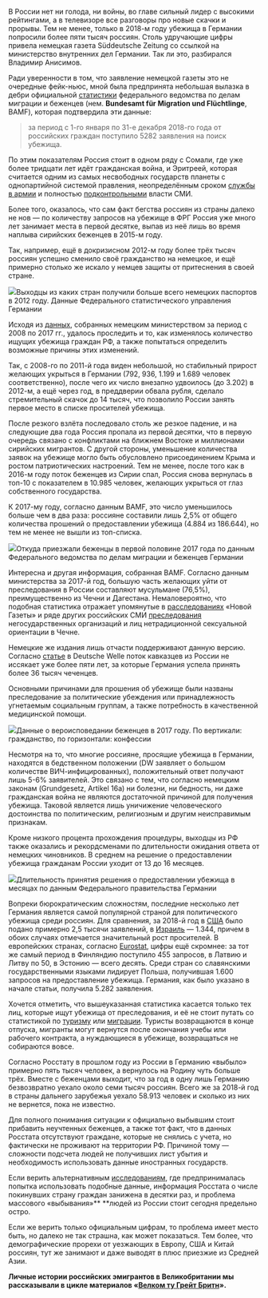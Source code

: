 В России нет ни голода, ни войны, во главе сильный лидер с высокими рейтингами, а в телевизоре все разговоры про новые скачки и прорывы. Тем не менее, только в 2018-м году убежища в Германии попросили более пяти тысяч россиян. Столь удручающие цифры привела немецкая газета Süddeutsche Zeitung со ссылкой на министерство внутренних дел Германии. Так ли это, разбирался Владимир Анисимов.

Ради уверенности в том, что заявление немецкой газеты это не очередные фейк-ньюс, мной была предпринята небольшая вылазка в дебри официальной [статистики](http://www.bamf.de/SharedDocs/Anlagen/DE/Downloads/Infothek/Statistik/Asyl/hkl-antrags-entscheidungs-bestandsstatistikl-kumuliert-2018.pdf?__blob=publicationFile) федерального ведомства по делам миграции и беженцев (нем. __Bundesamt für Migration und Flüchtlinge__, BAMF), которая подтвердила эти данные:

> за период с 1-го января по 31-е декабря 2018-го года от российских граждан поступило 5282 заявления на поиск убежища.

По этим показателям Россия стоит в одном ряду с Сомали, где уже более тридцати лет идёт гражданская война, и Эритреей, которая считается одним из самых несвободных государств планеты с однопартийной системой правления, неопределённым сроком [службы в армии](https://www.economist.com/baobab/2014/03/10/miserable-and-useless) и полностью [подконтрольными](https://web.archive.org/web/20060211174118/https://www.hrw.org/english/docs/2006/01/18/eritre12307.htm) власти СМИ.

Более того, оказалось, что сам факт бегства россиян из страны далеко не нов — по количеству запросов на убежище в ФРГ Россия уже много лет занимает места в первой десятке, выпав из неё лишь во время наплыва сирийских беженцев в 2015-м году.

Так, например, ещё в докризисном 2012-м году более трёх тысяч россиян успешно сменило своё гражданство на немецкое, и ещё примерно столько же искало у немцев защиты от притеснения в своей стране.

![](https://assets.discours.io/unsafe/900x/production/image/df960250-8c60-11e9-a1a5-65fd18ee66d1.jpg)Выходцы из каких стран получили больше всего немецких паспортов в 2012 году. Данные Федерального статистического управления Германии

Исходя из [данных](https://www.kulturelle-integration.de/wp-content/uploads/2018/07/bundesamt-in-zahlen-2017-asyl.pdf), собранных немецким министерством за период с 2008 по 2017 гг., удалось проследить и то, как изменялось количество ищущих убежища граждан РФ, а также попытаться определить возможные причины этих изменений.

Так, с 2008-го по 2011-й года виден небольшой, но стабильный прирост желающих укрыться в Германии (792, 936, 1.199 и 1.689 человек соответственно), после чего их число внезапно удвоилось (до 3.202) в 2012-м, а ещё через год, в преддверии обвала рубля, сделало стремительный скачок до 14 тысяч, что позволило России занять первое место в списке просителей убежища.

После резкого взлёта последовало столь же резкое падение, и на следующие два года Россия пропала из первой десятки, что в первую очередь связано с конфликтами на ближнем Востоке и миллионами сирийских мигрантов. С другой стороны, уменьшение количества заявок на убежище могло быть обусловлено присоединением Крыма и ростом патриотических настроений. Тем не менее, после того как в 2016-м году поток беженцев из Сирии спал, Россия снова вернулась в топ-10 с показателем в 10.985 человек, желающих укрыться от глаз собственного государства.

К 2017-му году, согласно данным BAMF, это число уменьшилось больше чем в два раза: россияне составили лишь 2,5% от общего количества прошений о предоставлении убежища (4.884 из 186.644), но тем не менее не вышли из топ-списка.

![](https://assets.discours.io/unsafe/900x/production/image/640e59a0-8c5d-11e9-a1a5-65fd18ee66d1.jpg)Откуда приезжали беженцы в первой половине 2017 года по данным Федерального ведомства по делам миграции и беженцев Германии

Интересна и другая информация, собранная BAMF. Согласно данным министерства за 2017-й год, большую часть желающих уйти от преследования в России составляют мусульмане (76,5%), преимущественно из Чечни и Дагестана. Немаловероятно, что подобная статистика отражает упомянутые в [расследованиях](https://www.novayagazeta.ru/articles/2017/04/04/72027-raspravy-nad-chechenskimi-geyami-publikuem-svidetelstva) «Новой Газеты» и ряде других российских СМИ ﻿[преследования](https://www.bbc.com/russian/news-40615527)﻿ негосударственных организаций и лиц нетрадиционной сексуальной ориентации в Чечне.

Немецкие же издания лишь отчасти поддерживают данную версию. Согласно [статье](https://www.dw.com/ru/%D0%B3%D0%B5%D1%80%D0%BC%D0%B0%D0%BD%D0%B8%D1%8F-%D0%BB%D0%BE%D0%BC%D0%B0%D0%B5%D1%82-%D0%B3%D0%BE%D0%BB%D0%BE%D0%B2%D1%83-%D0%BD%D0%B0%D0%B4-%D0%BF%D1%80%D0%BE%D0%B1%D0%BB%D0%B5%D0%BC%D0%BE%D0%B9-%D1%87%D0%B5%D1%87%D0%B5%D0%BD%D1%81%D0%BA%D0%B8%D1%85-%D0%B1%D0%B5%D0%B6%D0%B5%D0%BD%D1%86%D0%B5%D0%B2/a-37664268) в Deutsche Welle поток кавказцев из России не иссякает уже более пяти лет, за которые Германия успела принять более 36 тысяч чеченцев.[‌](https://discours.io/#)

Основными причинами для прошения об убежище были названы преследование за политические убеждения или принадлежность угнетаемым социальным группам, а также потребность в качественной медицинской помощи.

![](https://assets.discours.io/unsafe/900x/production/image/fc514a50-8c7c-11e9-a1a5-65fd18ee66d1.png)Данные о вероисповедании беженцев в 2017 году. По вертикали: гражданство, по горизонтали: конфессии

Несмотря на то, что многие россияне, просящие убежища в Германии, находятся в бедственном положении (DW заявляет о большом количестве ВИЧ-инфицированных), положительный ответ получают лишь 5-6% заявителей. Это связано с тем, что согласно немецким законам (Grundgesetz, Artikel 16a) ни болезни, ни бедность, ни даже гражданская война не являются достаточной причиной для получения убежища. Таковой является лишь уничижение человеческого достоинства по политическим, религиозным и другим неисправимым признакам.

Кроме низкого процента прохождения процедуры, выходцы из РФ также оказались и рекордсменами по длительности ожидания ответа от немецких чиновников. В среднем на решение о предоставлении убежища гражданам России уходит от 13 до 16 месяцев.

![](https://assets.discours.io/unsafe/900x/production/image/d489bc50-8c8b-11e9-a1a5-65fd18ee66d1.jpg)Длительность принятия решения о предоставлении убежища в месяцах по данным Федерального правительства Германии

Вопреки бюрократическим сложностям, последние несколько лет Германия является самой популярной страной для политического убежища среди россиян. Для сравнения, за 2018-й год в [США](https://www.kommersant.ru/doc/3619827) было подано примерно 2,5 тысячи заявлений, в [Израиль](https://detaly.co.il/vse-bolshe-rossiyan-prosyat-ubezhishhe-v-izraile/) — 1.344, причем в обоих случаях отмечается значительный рост просителей. В европейских странах, согласно [Eurostat](https://ec.europa.eu/eurostat/documents/2995521/9665551/3-14032019-AP-DE.pdf/c10346dd-55b9-4bb0-aacb-f13be848efaa), цифры ещё скромнее: за тот же самый период в Финляндию поступило 455 запросов, в Латвию и Литву по 50, в Эстонию — всего десять. Среди стран со славянскими государственными языками лидирует Польша, получившая 1.600 запросов на предоставление убежища. Германия, как было указано в начале статьи, получила 5.282 заявления.

Хочется отметить, что вышеуказанная статистика касается только тех лиц, которые ищут убежища от преследования, и её не стоит путать со статистикой по [туризму](https://www.russiatourism.ru/contents/statistika/statisticheskie-pokazateli-vzaimnykh-poezdok-grazhdan-rossiyskoy-federatsii-i-grazhdan-inostrannykh-gosudarstv/vyborochnaya-statisticheskaya-informatsiya-rasschitannaya-v-sootvetstvii-s-ofitsialnoy-statisticheskoy-metodologiey-otsenki-chisla-vezdnykh-i-vyezdnykh-turistskikh-poezdok/) или [миграции](https://www.gks.ru/folder/12781). Туристы возвращаются в конце отпуска, мигранты могут вернутся после окончания учебы или рабочего контракта, а нуждающиеся в убежище, возвращаться не собираются вовсе.  


Согласно Росстату в прошлом году из России в Германию «выбыло»‌ примерно пять тысяч человек, а вернулось на Родину чуть больше трёх. Вместе с беженцами выходит, что за год в одну лишь Германию безвозвратно уехало около семи тысяч россиян. Всего же за 2018-й год в страны дальнего зарубежья уехало 58.913 человек и сколько из них не вернется, пока не известно.

Для полного понимания ситуации к официально выбывшим стоит прибавить неучтенных беженцев, а также тот факт, что в данных Росстата отсутствуют граждане, которые не снялись с учета, но фактически не проживают на территории РФ. Причиной тому — сложности подсчета людей не получивших лист убытия и необходимость использовать данные иностранных государств.

Если верить альтернативным [исследованиям](https://www.proekt.media/research/statistika-emigration/?utm_source=tlgrm&utm_medium=chnl&utm_campaign=migr), где предпринималась попытка использовать подобные данные, информация Росстата о числе покинувших страну граждан занижена в десятки раз, и проблема массового «выбывания»** **людей из России стоит сегодня предельно остро.

Если же верить только официальным цифрам, то проблема имеет место быть, но далеко не так страшна, как может показаться. Тем более, что демографические прорехи от уезжающих в Европу, США и Китай россиян, тут же занимают и даже выводят в плюс приезжие из Средней Азии.

__Личные истории российских эмигрантов в Великобритании мы рассказывали в цикле материалов «[Велком ту Грейт Бритн](https://discours.io/tags/velkom-tu-greyt-britn)».__
